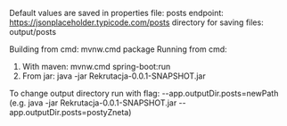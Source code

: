 Default values are saved in properties file:
posts endpoint: https://jsonplaceholder.typicode.com/posts
directory for saving files: output/posts

Building from cmd: mvnw.cmd package
Running from cmd:
1) With maven: mvnw.cmd spring-boot:run
2) From jar: java -jar Rekrutacja-0.0.1-SNAPSHOT.jar

To change output directory run with flag: --app.outputDir.posts=newPath
(e.g. java -jar Rekrutacja-0.0.1-SNAPSHOT.jar --app.outputDir.posts=postyZneta)
